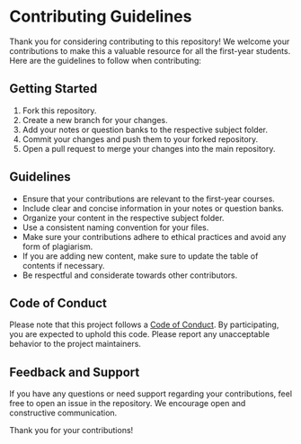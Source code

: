 # Contributing Guidelines

Thank you for considering contributing to this repository! We welcome your contributions to make this a valuable resource for all the first-year students. Here are the guidelines to follow when contributing:

## Getting Started

1. Fork this repository.
2. Create a new branch for your changes.
3. Add your notes or question banks to the respective subject folder.
4. Commit your changes and push them to your forked repository.
5. Open a pull request to merge your changes into the main repository.

## Guidelines

- Ensure that your contributions are relevant to the first-year courses.
- Include clear and concise information in your notes or question banks.
- Organize your content in the respective subject folder.
- Use a consistent naming convention for your files.
- Make sure your contributions adhere to ethical practices and avoid any form of plagiarism.
- If you are adding new content, make sure to update the table of contents if necessary.
- Be respectful and considerate towards other contributors.

## Code of Conduct

Please note that this project follows a [Code of Conduct](CODE_OF_CONDUCT.md). By participating, you are expected to uphold this code. Please report any unacceptable behavior to the project maintainers.

## Feedback and Support

If you have any questions or need support regarding your contributions, feel free to open an issue in the repository. We encourage open and constructive communication.

Thank you for your contributions!

